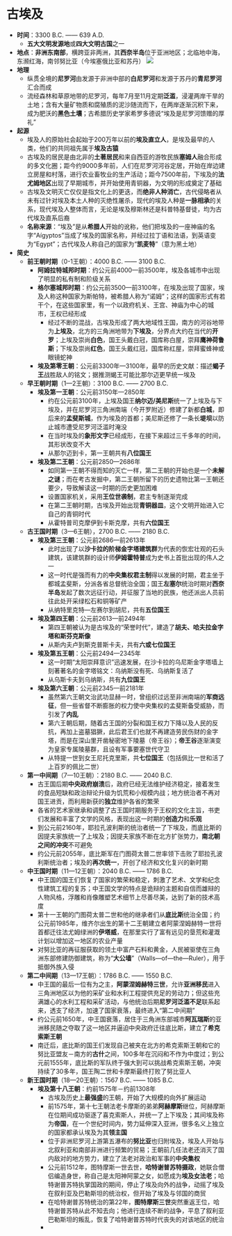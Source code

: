 # 古埃及
* **时间**：3300 B.C. —— 639 A.D.
  * **五大文明发源地**或**四大文明古国**之一
* **地点**：**非洲东南部**，横跨亚非两洲，其**西奈半岛**位于亚洲地区；北临地中海，东濒红海，南邻努比亚（今埃塞俄比亚和苏丹）
![](images/古埃及.jpg)
* **地理**
  * 纵贯全境的**尼罗河**由发源于非洲中部的**白尼罗河**和发源于苏丹的**青尼罗河**汇合而成
  * 流经森林和草原地带的尼罗河，每年7月至11月定期**泛滥**，浸灌两岸干旱的土地；含有大量矿物质和腐殖质的泥沙随流而下，在两岸逐渐沉积下来，成为肥沃的**黑色土壤**；古希腊历史学家希罗多德说“埃及是尼罗河馈赠的厚礼”
* **起源**
  * 埃及人的原始社会起始于200万年以前的**埃及直立人**，是埃及最早的人类，他们的共同祖先属于**埃及古猿**
  * 古埃及的居民是由北非的**土著居民**和来自西亚的游牧民族**塞姆人**融合形成的多文化圈；距今约9000多年前，人们在尼罗河河谷定居，开始在岸边建立房屋和村落，进行农业畜牧业的生产活动；距今7500年前，下埃及的**法尤姆地区**出现了早期城市，并开始使用青铜器，为文明的形成奠定了基础
  * 古埃及文明灭亡仅仅是指文化上的更迭，而**绝非人种消亡**，古代侵略者从未有过针对埃及本土人种的灭绝性屠杀，现代的埃及人种是**一脉相承**的关系，现代埃及人整体而言，无论是埃及穆斯林还是科普特基督徒，均为古代埃及直系后裔
  * **名称来源**：“埃及”是从**希腊人**开始的讹称，他们把埃及的一座神庙的名字“Aígyptos”当成了埃及的国家名称，并经过拉丁语和法语，到英语变为“Egypt”；古代埃及人称自己的国家为“**凯麦特**”（意为黑土地）
* **简史**
  * **前王朝时期**（0-1王朝）：4000 B.C. —— 3100 B.C.
    * **阿姆拉特城邦时期**：约公元前4000—前3500年，埃及各城市中出现了明显的私有制和阶级关系
    * **格尔塞城邦时期**：约公元前3500—前3100年，在埃及出现了国家，埃及人称这种国家为斯帕特，被希腊人称为“诺姆”；这样的国家形式有若干个，在这些国家里，有一个以政府机关、王宫、神庙为中心的城市，王权已经形成
      * 经过不断的混战，古埃及形成了两大地域性王国，南方的河谷地带为**上埃及**，北方的三角洲地带为**下埃及**，分界点大约在当代的**开罗**；上埃及崇尚**白色**，国王头戴白冠，国库称白屋，崇拜**鹰神荷鲁斯**；下埃及崇尚**红色**，国王头戴红冠，国库称红屋，崇拜蜜蜂神或眼镜蛇神
    * **埃及第零王朝**：公元前3300年—3100年，最早的历史文献：描述**蝎子王**战胜敌人的铭文；据推测蝎王可能比那尔迈更早统一埃及
  * **早王朝时期**（1—2王朝）：3100 B.C. —— 2700 B.C.
    * **埃及第一王朝**：公元前3150年—2850年
      * 约在公元前3100年，上埃及国王**纳尔迈/美尼斯**统一了上埃及与下埃及，并在尼罗河三角洲南端（今开罗附近）修建了新都**白城**，即后来的**孟斐斯城**，作为埃及的首都；美尼斯还修了一条长**堤坝**以防止城市遭受尼罗河泛滥时淹没
      * 在当时埃及的**象形文字**已经成形，在接下来超过三千多年的时间，其形状改变不大
      * 从那尔迈到卡，第一王朝共有**八位国王**
    * **埃及第二王朝**：公元前2850—2686年
      * 如同第一王朝不得而知的灭亡一样，第二王朝的开始也是一个**未解之谜**；而在考古发掘中，第二王朝所留下的历史遗物比第一王朝还要少，导致解读这一时期的历史更加困难
      * 设置国家机关，采用**王位世袭制**，君主专制逐渐完成
      * 在第二王朝时期，古埃及开始出现**青铜器皿**，这个文明开始进入它自己的青铜时代
      * 从霍特普司克摩伊到卡斯克摩，共有**六位国王**
  * **古王国时期**（3—6王朝），2700 B.C. —— 2180 B.C.
    * **埃及第三王朝**：公元前2686—前2613年
      * 此时出现了以**沙卡拉的阶梯金字塔建筑群**为代表的恢宏壮观的石头建筑，该建筑群的设计师**伊姆霍特普**成为史书上首批出现的伟人之一
      * 这一时代是强而有力的**中央集权君主制**得以发展的时期，君主坐于都城孟斐斯，分派各省总督统治全国；国王**左塞尔**统治时期对**西奈半岛**发起了数次远征行动，并征服了当地的民族，他还派出人员前往此处开采绿松石和铜等矿产
      * 从纳特里克特—左赛尔到胡尼，共有**五位国王**
    * **埃及第四王朝**：公元前2613—前2494年 
      * 第四王朝被认为是古埃及的“荣誉时代”，建造了**胡夫、哈夫拉金字塔和斯芬克斯像**
      * 从斯内夫卢到斯克普斯卡夫，共有**六或七位国王**
    * **埃及第五王朝**：公元前2494—2345年
      * 这一时期“太阳崇拜意识”迅速发展，在沙卡拉的乌尼斯金字塔墙上刻著著名的金字塔铭文：乌纳斯没有死、乌纳斯复活了
      * 从乌斯卡夫到乌纳斯，共有**九位国王**
    * **埃及第六王朝**：公元前2345—前2181年
      * 虽然第六王朝文治武功显赫一时，曾组织过远至非洲南端的**军商远征**，但一些省督不断膨胀的权力使中央集权的孟斐斯备受威胁，而引发了**内乱**
      * 第六王朝后期，随着古王国的分裂和国王权力下降以及人民的反抗，再加上盗墓猖獗，此后君王们也就不再建造劳民伤财的金字塔，而是在深山里开凿秘密地下陵墓（帝王谷）；**帝王谷**逐渐演变为皇家专属陵墓群，且设有军事要塞世代守卫
      * 从特提一世到女王尼托克里斯，共**七位国王**（包括佩比一世和活了上百岁的佩比二世）
  * **第一中间期**（7—10王朝）：2180 B.C. —— 2040 B.C.
    * 古王国后期**中央政府崩溃**后，政府已经无法维护经济稳定，接着发生的食品短缺和政治辩论升级为饥荒和小规模内战；地方统治者不再对国王进贡，而利用新获的**独立**维护各省的繁荣
    * 各省的艺术家继承和调整了古王国时期服务于王权的文化主旨，书吏们发展和丰富了文学的风格，表现出这一时期的**创造力**和**乐观**
    * 到公元前2160年，耶拉孔波利斯的统治者统一了下埃及，而底比斯的因提夫家族统一了上埃及；因提夫家族不断在北方扩张势力，**南北朝之间的冲突**不可避免
    * 约公元前2055年，底比斯军在门图荷太普二世率领下击败了耶拉孔波利斯统治者；埃及的**再次统一**，开创了经济和文化复兴的新时期
  * **中王国时期**（11—12王朝）：2040 B.C. —— 1786 B.C.
    * 中王国的国王们恢复了国家的繁荣和稳定，刺激了艺术、文学和纪念性建筑工程的复苏；中王国文学的特点是诡辩的主题和自信而雄辩的人物风格，浮雕和肖像雕塑艺术细节上尽善尽美，达到了新的技术高度
    * 第十一王朝的门图荷太普二世和他的继承者们从**底比斯**统治全国；约公元前1985年，维齐尔出生的第十二王朝建立者阿蒙涅姆赫特一世将首都迁往法尤姆绿洲的**伊塔威**，在那里实行了富有远见的垦荒和灌溉计划以增加这一地区的农业产量
    * 对努比亚的再征服获取的领土中富产石料和黄金，人民被驱使在三角洲东部修建防御建筑，称为“**大公墙**”（Walls—of—the—Ruler），用于抵御外族入侵
  * **第二中间期**（13—17王朝）：1786 B.C. —— 1550 B.C.
    * 中王国的最后一位有为之主，**阿蒙涅姆赫特三世**，允许**亚洲移民**进入三角洲地区以为他的采矿业和水利工程提供充足的劳动力；但这些充满雄心的水利工程和采矿活动，与他统治后期**尼罗河泛滥不足**联系起来，透支了经济，加速了国家衰落，最终进入“第二中间期”
    * 约公元前1650年，中王国衰落，居住于三角洲东部城市**阿瓦瑞斯**的亚洲移民随之夺取了这一地区并逼迫中央政府迁往底比斯，建立了**希克索斯王朝**
    * 南迁后，底比斯的国王们发现自己被夹在北方的希克索斯王朝和它的努比亚盟友－南方的**古什**之间，100多年在沉闷和不作为中度过；到公元前1555年，底比斯的军队终于强大到可以挑战希克索斯王朝，冲突持续了30多年，国王陶二世和卡摩斯最终打败了努比亚人
  * **新王国时期**（18—20王朝）：1567 B.C. —— 1085 B.C.
    * **埃及第十八王朝**：约前1575年－约前1308年
      * 古埃及历史上**最强盛**的王朝，开始了大规模的向外扩展运动
      * 前1575年，第十七王朝法老卡摩斯的弟弟**阿赫摩斯**继位，阿赫摩斯在位期间成功驱逐了喜克索斯人，并统一了上下埃及；其间埃及称为**帝国**，在一个世纪时间内，势力延伸深入亚洲，很多名义上独立的国家都承认埃及为其**领主国**
      * 位于非洲尼罗河上游第五瀑布的**努比亚**也归附埃及，埃及人开始与北叙利亚和南部非洲进行频繁的贸易；王朝前几任法老还消灭了国内敌对的地方势力，建立了法老对政治和军事的**中央集权**
      * 公元前1512年，图特摩斯一世去世，**哈特谢普苏特摄政**，她联合僧侣编造身世，称自己是太阳神阿蒙之女，如愿成为**埃及女法老**；哈特谢普苏特执掌国政的期间，停止了埃及向外的战争，动摇了埃及在叙利亚及巴勒斯坦的统治权，但开始了埃及与邻国的商贸
      * 在哈特谢普苏特统治的第22年，**图特摩斯三世**突然重返王位，哈特谢普苏特从此不知去向；他进行连续不断的战争，平息了叙利亚巴勒斯坦的叛乱，恢复了哈特谢普苏特时代丧失的对该地区的统治
      * 
  